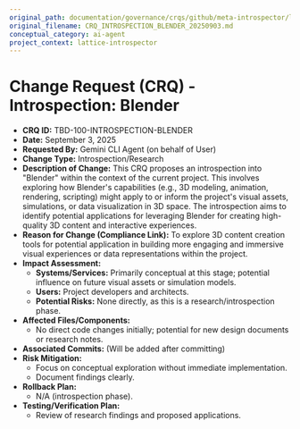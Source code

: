 ```yaml
---
original_path: documentation/governance/crqs/github/meta-introspector/lattice-introspector/docs/crq/CRQ_INTROSPECTION_BLENDER_20250903.md
original_filename: CRQ_INTROSPECTION_BLENDER_20250903.md
conceptual_category: ai-agent
project_context: lattice-introspector
---
```


# Change Request (CRQ) - Introspection: Blender

*   **CRQ ID:** TBD-100-INTROSPECTION-BLENDER
*   **Date:** September 3, 2025
*   **Requested By:** Gemini CLI Agent (on behalf of User)
*   **Change Type:** Introspection/Research
*   **Description of Change:**
    This CRQ proposes an introspection into "Blender" within the context of the current project. This involves exploring how Blender's capabilities (e.g., 3D modeling, animation, rendering, scripting) might apply to or inform the project's visual assets, simulations, or data visualization in 3D space. The introspection aims to identify potential applications for leveraging Blender for creating high-quality 3D content and interactive experiences.
*   **Reason for Change (Compliance Link):**
    To explore 3D content creation tools for potential application in building more engaging and immersive visual experiences or data representations within the project.
*   **Impact Assessment:**
    *   **Systems/Services:** Primarily conceptual at this stage; potential influence on future visual assets or simulation models.
    *   **Users:** Project developers and architects.
    *   **Potential Risks:** None directly, as this is a research/introspection phase.
*   **Affected Files/Components:**
    *   No direct code changes initially; potential for new design documents or research notes.
*   **Associated Commits:** (Will be added after committing)
*   **Risk Mitigation:**
    *   Focus on conceptual exploration without immediate implementation.
    *   Document findings clearly.
*   **Rollback Plan:**
    *   N/A (introspection phase).
*   **Testing/Verification Plan:**
    *   Review of research findings and proposed applications.
